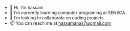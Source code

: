 - 👋 Hi, I’m hassam
- 🌱 I’m currently learning computer programing at SENECA
- 💞️ I’m looking to collaborate on coding projects
- 📫 You can reach me at hassamanas7@gmail.com


